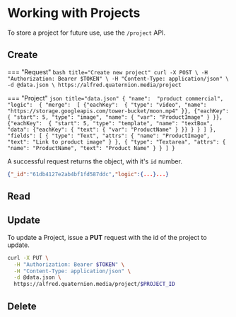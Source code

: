 # Working with Projects

To store a project for future use, use the `/project` API.

## Create
=== "Request"
    ``` bash title="Create new project"
    curl -X POST \
      -H "Authorization: Bearer $TOKEN" \
      -H "Content-Type: application/json" \
      -d @data.json \
      https://alfred.quaternion.media/project
    ```

=== "Project"
    ``` json title="data.json"
    {
      "name":  "product commercial",
      "logic":  {
        "merge":  [
          {"eachKey":  {
            "type": "video",
            "name": "https://storage.googleapis.com/tower-bucket/moon.mp4"
          }},
          {"eachKey": 
          {
            "start": 5,
            "type": "image",
            "name": {
              "var": "ProductImage"
            }
          }},
          {"eachKey":  {
            "start": 5,
            "type": "template",
            "name": "textBox",
            "data": {"eachKey": {
              "text": {
                "var": "ProductName"
                }
              }}
            }
          }
        ]
      },
      "fields": [
        { "type": "Text",
          "attrs": {
              "name": "ProductImage",
              "text": "Link to product image"
            }
        },
        { "type": "Textarea",
            "attrs": {
              "name": "ProductName",
              "text": "Product Name"
            }
        }
      ]
    }
    ```

A successful request returns the object, with it's `id` number.

``` json title="response"
{"_id":"61db4127e2ab4bf1fd587ddc","logic":{...}...}
```

## Read

## Update
To update a Project, issue a **PUT** request with the id of the project to update.
``` bash title="Update project"
curl -X PUT \
  -H "Authorization: Bearer $TOKEN" \
  -H "Content-Type: application/json" \
  -d @data.json \
  https://alfred.quaternion.media/project/$PROJECT_ID
```

## Delete
